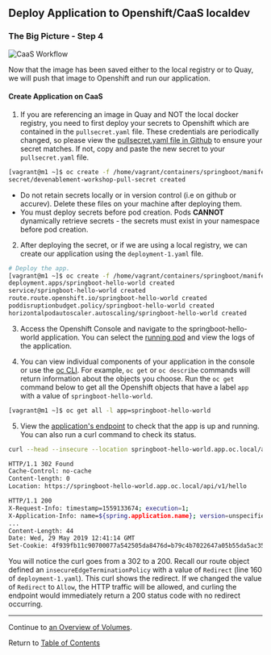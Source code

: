 ## Deploy Application to Openshift/CaaS localdev

### The Big Picture - Step 4

![CaaS Workflow](https://github.ford.com/Containers/localdev/blob/master/docs/images/CaaS-LocalDev.png)

Now that the image has been saved either to the local registry or to Quay, we will push that image to Openshift and run our application. 

#### Create Application on CaaS

1. If you are referencing an image in Quay and NOT the local docker registry, you need to first deploy your secrets to Openshift which are contained in the `pullsecret.yaml` file. These credentials are periodically changed, so please view the [pullsecret.yaml file in Github](https://github.ford.com/JPOTTE46/samples/blob/master/springboot/manifest/pullsecret.yaml) to ensure your secret matches. If not, copy and paste the new secret to your `pullsecret.yaml` file. 

```bash
[vagrant@m1 ~]$ oc create -f /home/vagrant/containers/springboot/manifest/pullsecret.yaml
secret/devenablement-workshop-pull-secret created
```

- Do not retain secrets locally or in version control (i.e on github or accurev). Delete these files on your machine after deploying them. 
- You must deploy secrets before pod creation. Pods **CANNOT** dynamically retrieve secrets - the secrets must exist in your namespace before pod creation. 

2. After deploying the secret, or if we are using a local registry, we can create our application using the `deployment-1.yaml` file. 

```bash
# Deploy the app.
[vagrant@m1 ~]$ oc create -f /home/vagrant/containers/springboot/manifest/deployment-1.yaml
deployment.apps/springboot-hello-world created
service/springboot-hello-world created
route.route.openshift.io/springboot-hello-world created
poddisruptionbudget.policy/springboot-hello-world created
horizontalpodautoscaler.autoscaling/springboot-hello-world created
```

3. Access the Openshift Console and navigate to the springboot-hello-world application. You can select the [running pod](https://api.oc.local:8443/console/project/my-namespace/browse/pods) and view the logs of the application. 

4. You can view individual components of your application in the console or use the [oc CLI](https://docs.openshift.com/container-platform/3.11/cli_reference/basic_cli_operations.html). For example, `oc get` or `oc describe` commands will return information about the objects you choose. Run the `oc get` command below to get all the Openshift objects that have a label `app` with a value of `springboot-hello-world`. 

```bash
[vagrant@m1 ~]$ oc get all -l app=springboot-hello-world
```

5. View the [application's endpoint](https://springboot-hello-world.app.oc.local/api/v1/hello) to check that the app is up and running. You can also run a curl command to check its status. 

```bash
curl --head --insecure --location springboot-hello-world.app.oc.local/api/v1/hello

HTTP/1.1 302 Found
Cache-Control: no-cache
Content-length: 0
Location: https://springboot-hello-world.app.oc.local/api/v1/hello

HTTP/1.1 200
X-Request-Info: timestamp=1559133674; execution=1;
X-Application-Info: name=${spring.application.name}; version=unspecified;
...
Content-Length: 44
Date: Wed, 29 May 2019 12:41:14 GMT
Set-Cookie: 4f939fb11c90700077a542505da8476d=b79c4b7022647a05b55da5ac3545ec80; path=/; HttpOnly; Secure
```

You will notice the curl goes from a 302 to a 200. Recall our route object defined an `insecureEdgeTerminationPolicy` with a value of `Redirect` (line 160 of `deployment-1.yaml`). This curl shows the redirect. If we changed the value of `Redirect` to `Allow`, the HTTP traffic will be allowed, and curling the endpoint would immediately return a 200 status code with no redirect occurring. 

<!--
4. The app manifest created a route object in front of the app. Show the route address with `oc get`.

```bash
[vagrant@m1 ~]$ oc get routes
NAME                    HOST/PORT                            PATH    SERVICES                 PORT   TERMINATION    WILDCARD
springboot-hello-world  springboot-hello-world.app.oc.local          springboot-hello-world   8080   edge/Redirect  None
```

5. Curl the route as a test to see that the app is reachable. For example:

```bash
curl --head --insecure --location springboot-hello-world.app.oc.local/api/v1/hello

HTTP/1.1 302 Found
Cache-Control: no-cache
Content-length: 0
Location: https://springboot-hello-world.app.oc.local/api/v1/hello

HTTP/1.1 200
X-Request-Info: timestamp=1559133674; execution=1;
X-Application-Info: name=${spring.application.name}; version=unspecified;
...
Content-Length: 44
Date: Wed, 29 May 2019 12:41:14 GMT
Set-Cookie: 4f939fb11c90700077a542505da8476d=b79c4b7022647a05b55da5ac3545ec80; path=/; HttpOnly; Secure
```

There is a good bit going on with that curl command above; `--head` sends an HTTP HEAD instead of a GET (don't send back a body), `--insecure` is necessary on localdev because the certificate that is returned is self-signed (this will not be the case in Ford's production CaaS), `--location` causes curl to follow redirects and in this case an initial, unencrypted call is being redirected to HTTPS.

6. Feel free to view all of the objects associated with the app with `oc get` or use `oc describe` to review them in detail.

```bash
# List objects with label app=springboot-hello-world
oc get all -l app=springboot-hello-world
```
-->
---  

Continue to [an Overview of Volumes](./10-VolumesIntro.md).

Return to [Table of Contents](../README.md#agenda)